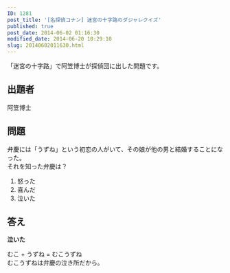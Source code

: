 ```yaml
---
ID: 1281
post_title: '[名探偵コナン] 迷宮の十字路のダジャレクイズ'
published: true
post_date: 2014-06-02 01:16:30
modified_date: 2014-06-20 10:29:10
slug: 20140602011630.html
---
```

<p>「迷宮の十字路」で阿笠博士が探偵団に出した問題です。<br />
<!--more--></p>
<h2>出題者</h2>
<p>阿笠博士</p>
<h2>問題</h2>
<p>弁慶には「うずね」という初恋の人がいて、その娘が他の男と結婚することになった。<br />
それを知った弁慶は？</p>
<ol>
<li>怒った</li>
<li>喜んだ</li>
<li>泣いた</li>
</ol>
<h2>答え</h2>
<p><strong>泣いた</strong></p>
<p>むこ + うずね = むこうずね<br />
むこうずねは弁慶の泣き所だから。</p>